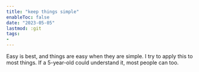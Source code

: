 ```yaml
---
title: "keep things simple"
enableToc: false
date: "2023-05-05"
lastmod: :git
tags:
- 
---
```


Easy is best, and things are easy when they are simple. I try to apply
this to most things. If a 5-year-old could understand it, most people can
too.